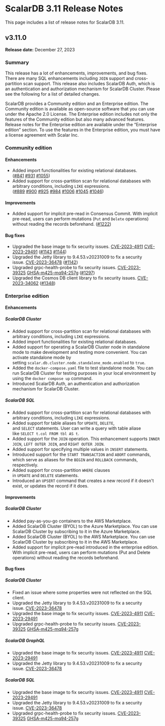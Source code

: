 # ScalarDB 3.11 Release Notes

This page includes a list of release notes for ScalarDB 3.11.

## v3.11.0

**Release date:** December 27, 2023 

### Summary

This release has a lot of enhancements, improvements, and bug fixes. There are many SQL enhancements including `JOIN` support and cross-partition scan support. This release also includes ScalarDB Auth, which is an authentication and authorization mechanism for ScalarDB Cluster. Please see the following for a list of detailed changes.

ScalarDB provides a Community edition and an Enterprise edition. The Community edition is available as open-source software that you can use under the Apache 2.0 License. The Enterprise edition includes not only the features of the Community edition but also many advanced features. Release notes for the Enterprise edition are available under the “Enterprise edition” section. To use the features in the Enterprise edition, you must have a license agreement with Scalar Inc.

### Community edition

#### Enhancements

- Added import functionalities for existing relational databases. ([#841](https://github.com/scalar-labs/scalardb/pull/841) [#931](https://github.com/scalar-labs/scalardb/pull/931) [#1055](https://github.com/scalar-labs/scalardb/pull/1055))
- Added support for cross-partition scan for relational databases with arbitrary conditions, including `LIKE` expressions. ([#889](https://github.com/scalar-labs/scalardb/pull/889) [#900](https://github.com/scalar-labs/scalardb/pull/900) [#925](https://github.com/scalar-labs/scalardb/pull/925) [#984](https://github.com/scalar-labs/scalardb/pull/984) [#1006](https://github.com/scalar-labs/scalardb/pull/1006) [#1045](https://github.com/scalar-labs/scalardb/pull/1045) [#1046](https://github.com/scalar-labs/scalardb/pull/1046))

#### Improvements

- Added support for implicit pre-read in Consensus Commit. With implicit pre-read, users can perform mutations (`Put` and `Delete` operations) without reading the records beforehand. ([#1222](https://github.com/scalar-labs/scalardb/pull/1222))

#### Bug fixes

- Upgraded the base image to fix security issues. [CVE-2023-4911](https://github.com/advisories/GHSA-m77w-6vjw-wh2f "CVE-2023-4911") [CVE-2023-29491](https://github.com/advisories/GHSA-vh2x-5rx6-qqhv "CVE-2023-29491") ([#1143](https://github.com/scalar-labs/scalardb/pull/1143) [#1144](https://github.com/scalar-labs/scalardb/pull/1144))
- Upgraded the Jetty library to 9.4.53.v20231009 to fix a security issue. [CVE-2023-36478](https://github.com/advisories/GHSA-wgh7-54f2-x98r "CVE-2023-36478") ([#1142](https://github.com/scalar-labs/scalardb/pull/1142))
- Upgraded grpc-health-probe to fix security issues. [CVE-2023-39325](https://github.com/advisories/GHSA-4374-p667-p6c8 "CVE-2023-39325") [GHSA-m425-mq94-257g](https://github.com/advisories/GHSA-m425-mq94-257g "GHSA-m425-mq94-257g") ([#1297](https://github.com/scalar-labs/scalardb/pull/1297))
- Upgraded the Cosmos DB client library to fix security issues. [CVE-2023-34062](https://github.com/advisories/GHSA-xjhv-p3fv-x24r "CVE-2023-34062") ([#1348](https://github.com/scalar-labs/scalardb/pull/1348))

### Enterprise edition

#### Enhancements

##### ScalarDB Cluster

- Added support for cross-partition scan for relational databases with arbitrary conditions, including `LIKE` expressions.
- Added import functionalities for existing relational databases.
- Added support for operating a ScalarDB Cluster node in standalone mode to make development and testing more convenient. You can activate standalone mode by setting `scalar.db.cluster.node.standalone_mode.enabled` to `true`.
- Added the `docker-compose.yaml` file to test standalone mode. You can run ScalarDB Cluster for testing purposes in your local environment by using the `docker compose up` command.
- Introduced ScalarDB Auth, an authentication and authorization mechanism for ScalarDB Cluster.

##### ScalarDB SQL

- Added support for cross-partition scan for relational databases with arbitrary conditions, including `LIKE` expressions.
- Added support for table aliases for `UPDATE`, `DELETE`, and `SELECT` statements. User can write a query with table aliase like `SELECT t.col FROM tbl AS t`.
- Added support for the `JOIN` operation. This enhancement supports `INNER JOIN`, `LEFT OUTER JOIN`, and `RIGHT OUTER JOIN`.
- Added support for specifying multiple values in `INSERT` statements.
- Introduced support for the `START TRANSACTION` and `ABORT` commands, which serve as aliases for the `BEGIN` and `ROLLBACK` commands, respectively.
- Added support for cross-partition `WHERE` clauses in `UPDATE` and `DELETE` statements.
- Introduced an `UPSERT` command that creates a new record if it doesn't exist, or updates the record if it does.

#### Improvements

##### ScalarDB Cluster

- Added pay-as-you-go containers to the AWS Marketplace.
- Added ScalarDB Cluster (BYOL) to the Azure Marketplace. You can use ScalarDB Cluster by subscribing to it in the Azure Marketplace.
- Added ScalarDB Cluster (BYOL) to the AWS Marketplace. You can use ScalarDB Cluster by subscribing to it in the AWS Marketplace.
- Added support for implicit pre-read introduced in the enterprise edition. With implicit pre-read, users can perform mutations (Put and Delete operations) without reading the records beforehand.

#### Bug fixes

##### ScalarDB Cluster

- Fixed an issue where some properties were not reflected on the SQL client.
- Upgraded the Jetty library to 9.4.53.v20231009 to fix a security issue. [CVE-2023-36478](https://github.com/advisories/GHSA-wgh7-54f2-x98r "CVE-2023-36478")
- Upgraded the base image to fix security issues. [CVE-2023-4911](https://github.com/advisories/GHSA-m77w-6vjw-wh2f "CVE-2023-4911") [CVE-2023-29491](https://github.com/advisories/GHSA-vh2x-5rx6-qqhv "CVE-2023-29491")
- Upgraded grpc-health-probe to fix security issues. [CVE-2023-39325](https://github.com/advisories/GHSA-4374-p667-p6c8 "CVE-2023-39325") [GHSA-m425-mq94-257g](https://github.com/advisories/GHSA-m425-mq94-257g "GHSA-m425-mq94-257g")

##### ScalarDB GraphQL

- Upgraded the base image to fix security issues. [CVE-2023-4911](https://github.com/advisories/GHSA-m77w-6vjw-wh2f "CVE-2023-4911") [CVE-2023-29491](https://github.com/advisories/GHSA-vh2x-5rx6-qqhv "CVE-2023-29491")
- Upgraded the Jetty library to 9.4.53.v20231009 to fix a security issue. [CVE-2023-36478](https://github.com/advisories/GHSA-wgh7-54f2-x98r "CVE-2023-36478")

##### ScalarDB SQL

- Upgraded the base image to fix security issues. [CVE-2023-4911](https://github.com/advisories/GHSA-m77w-6vjw-wh2f "CVE-2023-4911") [CVE-2023-29491](https://github.com/advisories/GHSA-vh2x-5rx6-qqhv "CVE-2023-29491")
- Upgraded the Jetty library to 9.4.53.v20231009 to fix a security issue. [CVE-2023-36478](https://github.com/advisories/GHSA-wgh7-54f2-x98r "CVE-2023-36478")
- Upgraded grpc-health-probe to fix security issues. [CVE-2023-39325](https://github.com/advisories/GHSA-4374-p667-p6c8 "CVE-2023-39325") [GHSA-m425-mq94-257g](https://github.com/advisories/GHSA-m425-mq94-257g "GHSA-m425-mq94-257g")
